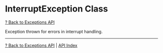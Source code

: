# InterruptException Class

[? Back to Exceptions API](README.md)

Exception thrown for errors in interrupt handling.

---

[? Back to Exceptions API](README.md) | [API Index](../README.md)
